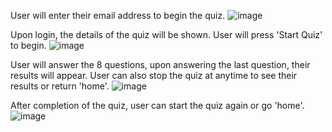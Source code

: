 User will enter their email address to begin the quiz.
![image](https://user-images.githubusercontent.com/54149803/229822294-174de8f3-e1c3-4275-a7b9-9f4d649caa75.png)

Upon login, the details of the quiz will be shown. User will press 'Start Quiz' to begin.
![image](https://user-images.githubusercontent.com/54149803/229609126-76765cc5-3369-4e96-bd66-d91a5acc272c.png)

User will answer the 8 questions, upon answering the last question, their results will appear. User can also stop the quiz at anytime to see their results or return 'home'.
![image](https://user-images.githubusercontent.com/54149803/229609211-11c382b5-2c5d-4fc2-ae91-e64d44087dd9.png)

After completion of the quiz, user can start the quiz again or go 'home'.
![image](https://user-images.githubusercontent.com/54149803/229609324-47696ec4-0e7c-4ee0-8848-4b39be76efc3.png)

